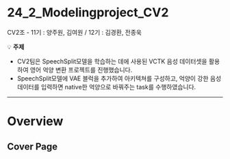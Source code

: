 # 24_2_Modelingproject_CV2
CV2조 - 11기 : 양주원, 김여원 / 12기 : 김경환, 전종욱

💡 **주제**
- CV2팀은 SpeechSplit모델을 학습하는 데에 사용된 VCTK 음성 데이터셋을 활용하여 영어 억양 변환 프로젝트를 진행했습니다.
- SpeechSplit모델에 VAE 블럭을 추가하여 아키텍쳐를 구성하고, 억양이 강한 음성 데이터를 입력하면 native한 억양으로 바꿔주는 task를 수행하였습니다. 
---
# Overview
## Cover Page
